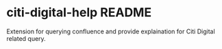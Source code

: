 # citi-digital-help README

Extension for querying confluence and provide explaination for Citi Digital related query.

